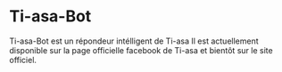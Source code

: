 # Ti-asa-Bot
Ti-asa-Bot est un répondeur intélligent de Ti-asa
Il est actuellement disponible sur la page officielle facebook de Ti-asa et bientôt sur le site officiel.


